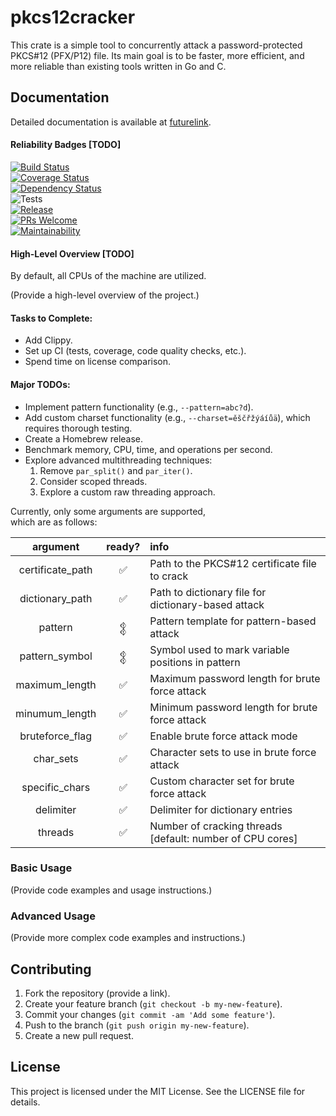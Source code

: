 # pkcs12cracker

This crate is a simple tool to concurrently attack a password-protected PKCS#12 (PFX/P12) file. Its main goal is to be faster, more efficient, and more reliable than existing tools written in Go and C.

## Documentation

Detailed documentation is available at [futurelink](https://google.com).

#### Reliability Badges [TODO]

[![Build Status](https://travis-ci.com/username/repo.svg?branch=master)](https://travis-ci.com/username/repo)  
[![Coverage Status](https://coveralls.io/repos/github/username/repo/badge.svg?branch=master)](https://coveralls.io/github/username/repo?branch=master)  
[![Dependency Status](https://deps.rs/repo/github/username/repo/status.svg)](https://deps.rs/repo/github/username/repo)  
![Tests](https://github.com/wowinter13/finance_rb/actions/workflows/tests.yml/badge.svg)  
[![Release](https://img.shields.io/github/v/release/wowinter13/finance_rb.svg?style=flat-square)](https://github.com/wowinter13/finance_rb/releases)  
[![PRs Welcome](https://img.shields.io/badge/PRs-welcome-brightgreen.svg?style=flat-square)](http://makeapullrequest.com)  
[![Maintainability](https://api.codeclimate.com/v1/badges/bbca82ad7815794c6718/maintainability)](https://codeclimate.com/github/wowinter13/finance_rb/maintainability)

#### High-Level Overview [TODO]

By default, all CPUs of the machine are utilized.

(Provide a high-level overview of the project.)

#### Tasks to Complete:
- Add Clippy.
- Set up CI (tests, coverage, code quality checks, etc.).
- Spend time on license comparison.

#### Major TODOs:
- Implement pattern functionality (e.g., `--pattern=abc?d`).
- Add custom charset functionality (e.g., `--charset=ěščřžýáíůä`), which requires thorough testing.
- Create a Homebrew release.
- Benchmark memory, CPU, time, and operations per second.
- Explore advanced multithreading techniques:
  1. Remove `par_split()` and `par_iter()`.
  2. Consider scoped threads.
  3. Explore a custom raw threading approach.




Currently, only some arguments are supported,  
which are as follows:  

| argument     | ready?   | info|
|:------------------------:    |:------------------:  | :------------------|
| certificate_path                           |   ✅    |   Path to the PKCS#12 certificate file to crack|
| dictionary_path                         |   ✅   |   Path to dictionary file for dictionary-based attack|
| pattern                          |    𒉭  |   Pattern template for pattern-based attack|
| pattern_symbol                         |    𒉭  |   Symbol used to mark variable positions in pattern|
| maximum_length                         |    ✅   |    Maximum password length for brute force attack|
| minumum_length                           |  ✅    |   Minimum password length for brute force attack|
| bruteforce_flag                         |  ✅  |    Enable brute force attack mode|
| char_sets                          |    ✅   |    Character sets to use in brute force attack|
| specific_chars                          |   ✅  |   Custom character set for brute force attack|
| delimiter                         |  ✅    |    Delimiter for dictionary entries|
| threads                         |    ✅   |    Number of cracking threads [default: number of CPU cores]|

### Basic Usage

(Provide code examples and usage instructions.)

### Advanced Usage

(Provide more complex code examples and instructions.)

## Contributing

1. Fork the repository (provide a link).  
2. Create your feature branch (`git checkout -b my-new-feature`).  
3. Commit your changes (`git commit -am 'Add some feature'`).  
4. Push to the branch (`git push origin my-new-feature`).  
5. Create a new pull request.

## License

This project is licensed under the MIT License. See the LICENSE file for details.
